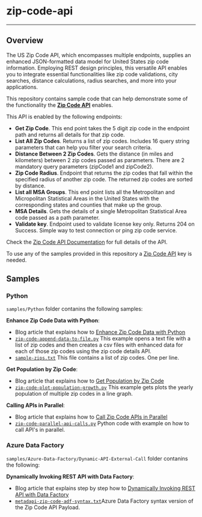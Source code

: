 # zip-code-api
---
## Overview

The US Zip Code API, which encompasses multiple endpoints, supplies an enhanced JSON-formatted data model for United States zip code information. Employing REST design principles, this versatile API enables you to integrate essential functionalities like zip code validations, city searches, distance calculations, radius searches, and more into your applications. 

This repository contains sample code that can help demonstrate some of the functionality the [**Zip Code API**](https://www.metadapi.com/API-Products/Zip-Code-API) enables. 

This API is enabled by the following endpoints:

- **Get Zip Code**. This end point takes the 5 digit zip code in the endpoint path and returns all details for that zip code.
- **List All Zip Codes**. Returns a list of zip codes. Includes 16 query string parameters that can help you filter your search criteria.
- **Distance Between 2 Zip Codes**. Gets the distance (in miles and kilometers) between 2 zip codes passed as parameters. There are 2 mandatory query parameters (zipCode1 and zipCode2).
- **Zip Code Radius**. Endpoint that returns the zip codes that fall within the specified radius of another zip code. The returned zip codes are sorted by distance.
- **List all MSA Groups**. This end point lists all the Metropolitan and Micropolitan Statistical Areas in the United States with the corresponding states and counties that make up the group.
- **MSA Details**. Gets the details of a single Metropolitan Statistical Area code passed as a path parameter.
- **Validate key**. Endpoint used to validate license key only. Returns 204 on Success. Simple way to test connection or ping zip code service. 

Check the [Zip Code API Documentation](https://metadapi.stoplight.io/docs/api/f4e77dc2eaf4d-zip-code-data-api) for full details of the API. 

To use any of the samples provided in this repository a [Zip Code API](https://www.metadapi.com/API-Products/Zip-Code-API) key is needed. 

## Samples

### Python
`samples/Python` folder contanins the following samples:

**Enhance Zip Code Data with Python**:
- Blog article that explains how to [Enhance Zip Code Data with Python](https://www.metadapi.com/Blog/python-code-to-enhance-zip-codes) 
- [`zip-code-append-data-to-file.py`](samples/Python/zip-code-append-data-to-file.py) This example opens a text file with a list of zip codes and then creates a csv files with enhanced data for each of those zip codes using the zip code details API.
- [`sample-zips.txt`](samples/Python/sample-zips.txt) This file contains a list of zip codes. One per line.

**Get Population by Zip Code**:
- Blog article that explains how to [Get Population by Zip Code](https://www.metadapi.com/Blog/get-us-population-by-zip-code)
- [`zip-code-plot-population-growth.py`](samples/Python/zip-code-plot-population-growth.py) This example gets plots the yearly population of multiple zip codes in a line graph. 

**Calling APIs in Parallel**:
- Blog article that explains how to [Call Zip Code APIs in Parallel](https://www.metadapi.com/Blog/maximizing-efficiency-calling-apis-in-parallel)
- [`zip-code-parallel-api-calls.py`](samples/Python/zip-code-parallel-api-calls.py) Python code with example on how to call API's in parallel. 

### Azure Data Factory
`samples/Azure-Data-Factory/Dynamic-API-External-Call` folder contanins the following:

**Dynamically Invoking REST API with Data Factory**:
- Blog article that explains step by step how to [Dynamically Invoking REST API with Data Factory](https://www.metadapi.com/Blog/dynamically-invoking-rest-api-with-data-factory)
- [`metadapi-zip-code-adf-syntax.txt`](samples/Azure-Data-Factory/Dynamic-API-External-Call/metadapi-zip-code-adf-syntax.txt)Azure Data Factory syntax version of the Zip Code API Payload. 
